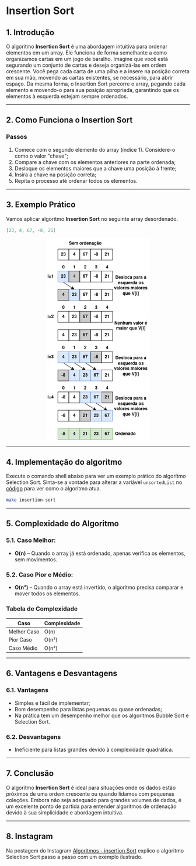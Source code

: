 # Insertion Sort

## 1. Introdução

O algoritmo **Insertion Sort** é uma abordagem intuitiva para ordenar elementos em um array. Ele funciona de forma semelhante a como organizamos cartas em um jogo de baralho. Imagine que você está segurando um conjunto de cartas e deseja organizá-las em ordem crescente. Você pega cada carta de uma pilha e a insere na posição correta em sua mão, movendo as cartas existentes, se necessário, para abrir espaço. Da mesma forma, o Insertion Sort percorre o array, pegando cada elemento e movendo-o para sua posição apropriada, garantindo que os elementos à esquerda estejam sempre ordenados.

---

## 2. Como Funciona o Insertion Sort

### Passos

1. Comece com o segundo elemento do array (índice 1). Considere-o como o valor "chave";
2. Compare a chave com os elementos anteriores na parte ordenada;
3. Desloque os elementos maiores que a chave uma posição à frente;
4. Insira a chave na posição correta;
5. Repita o processo até ordenar todos os elementos.

---

## 3. Exemplo Prático

Vamos aplicar algoritmo **Insertion Sort** no seguinte array desordenado.

``` go
[23, 4, 67, -8, 21]
```

<p align="center">
  <img src="insertion_sort_br.png" alt="exemplo insertion sort">
</p>

---

## 4. Implementação do algoritmo

Execute o comando shell abaixo para ver um exemplo prático do algorítmo Selection Sort. Sinta-se a vontade para alterar a variável `unsortedList` no [código](main.go) para ver como o algoritmo atua.

```sh
make insertion-sort
```

---

## 5. Complexidade do Algoritmo

### **5.1. Caso Melhor:**

- **O(n)** – Quando o array já está ordenado, apenas verifica os elementos, sem movimentos.

### **5.2. Caso Pior e Médio:**

- **O(n²)** – Quando o array está invertido, o algoritmo precisa comparar e mover todos os elementos.

### Tabela de Complexidade

| Caso             | Complexidade |
|------------------|--------------|
| Melhor Caso      | O(n)         |
| Pior Caso        | O(n²)        |
| Caso Médio       | O(n²)        |

---

## 6. Vantagens e Desvantagens

### **6.1. Vantagens**

- Simples e fácil de implementar;
- Bom desempenho para listas pequenas ou quase ordenadas;
- Na prática tem um desempenho melhor que os algoritmos Bubble Sort e Selection Sort.

### **6.2. Desvantagens**

- Ineficiente para listas grandes devido à complexidade quadrática.

---

## 7. Conclusão

O algoritmo **Insertion Sort** é ideal para situações onde os dados estão próximos de uma ordem crescente ou quando lidamos com pequenas coleções. Embora não seja adequado para grandes volumes de dados, é um excelente ponto de partida para entender algoritmos de ordenação devido à sua simplicidade e abordagem intuitiva.

---

## 8. Instagram

Na postagem do Instagram [Algoritmos - insertion Sort](https://www.instagram.com/p/DEntsRqyihK/?img_index=1) explico o algoritmo Selection Sort passo a passo com um exemplo ilustrado.
